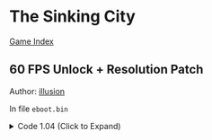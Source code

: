 # The Sinking City

[Game Index](README.md#games)

## 60 FPS Unlock + Resolution Patch

Author: [illusion](https://twitter.com/illusion0002)

In file `eboot.bin`

<details>
<summary>Code 1.04 (Click to Expand)</summary>

```
0x2204E3A 48 E8 31 14 6D 00
0x2204706 E8 76 1B 6D 00
0x28D6270 CC 41 C7 04 8E 00 00 86 42 C4 C1 7A 10 04 8E EB 0D C7 44 21 04 55 55 85 41 C5 FA 10 61 04 C3

# Need to hardcode frametime to 16.67ms otherwise
# Dynamic res will lock to 33.33ms
# 00 00 86 42 # 67.0f
# 55 55 85 41 # 16.67f
```

</details>
